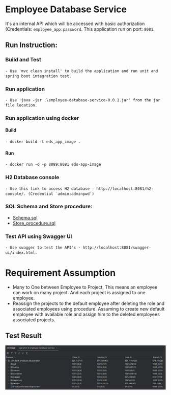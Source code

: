 # Employee Database Service

It's an internal API which will be accessed with basic authorization (Credentials: `employee_app:password`. This application run on port: `8081`. 

## Run Instruction:

### Build and Test
    - Use 'mvc clean install' to build the application and run unit and spring boot integration test.

### Run application
    - Use 'java -jar .\employee-database-service-0.0.1.jar' from the jar file location.

### Run application using docker

#### Build
    - docker build -t eds_app_image .
#### Run
    - docker run -d -p 8089:8081 eds-app-image

### H2 Database console
    - Use this link to access H2 database - http://localhost:8081/h2-console/. (Credential `admin:adminpwd`)

### SQL Schema and Store procedure:

* [Schema.sql](https://github.com/karthikeyansub/employee-database-service/blob/master/src/main/resources/schema.sql)
* [Store_procedure.sql](https://github.com/karthikeyansub/employee-database-service/blob/73f112f0ff390b4d629a4aaf57387961da719880/src/main/resources/delete_role_store_procedure.sql)

### Test API using Swagger UI
    - Use swagger to test the API's - http://localhost:8081/swagger-ui/index.html.

# Requirement Assumption

* Many to One between Employee to Project, This means an employee can work on many project. And each project is assigned to one employee.
* Reassign the projects to the default employee after deleting the role and associated employees using procedure. Assuming to create new default employee with available role and assign him to the deleted employees associated projects.

## Test Result
![img.png](code_coverage.png)